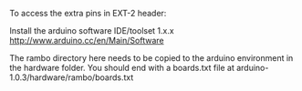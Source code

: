 To access the extra pins in EXT-2 header:  

Install the arduino software IDE/toolset 1.x.x http://www.arduino.cc/en/Main/Software  

The rambo directory here needs to be copied to the arduino environment in the hardware folder. You should end with a boards.txt file at arduino-1.0.3/hardware/rambo/boards.txt  
